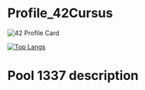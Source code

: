 # Profile_42Cursus
![42 Profile Card](https://1337-readme.vercel.app/api/profile?cursus=42cursus&email=hide&login=ahammout)

[![Top Langs](https://github-readme-stats.vercel.app/api/top-langs/?username=AissamTan&layout=compact)](https://github.com/anuraghazra/github-readme-stats)

# Pool 1337 description
